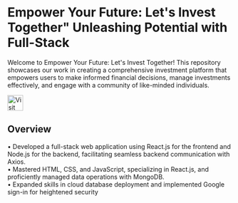 <h1 align="left">Empower Your Future: Let's Invest Together" Unleashing Potential with Full-Stack</h1>

Welcome to Empower Your Future: Let's Invest Together! This repository showcases our work in creating a comprehensive investment platform that empowers users to make informed financial decisions, manage investments effectively, and engage with a community of like-minded individuals.

<a href="https://empoweryourfuture-has.web.app/" target="_blank">
  <img src="https://img.shields.io/badge/Visit%20Our%20Website-Click%20Here-blue?style=for-the-badge&logo=google-chrome&logoColor=white" height="35" alt="Visit Website" />
</a>

<a href="https://github.com/HARDIK-PANCHARIYA/Empower-Your-Future-Let-s-Invest-Together-Backend" target="Backend">
</a>

<a href="https://github.com/HARDIK-PANCHARIYA/Empower-Your-Future-Let-s-Invest-Together-Frontend-" target="Frontend">
</a>

## Overview

• Developed a full-stack web application using React.js for the frontend and Node.js for the backend, facilitating seamless
backend communication with Axios.<br>
• Mastered HTML, CSS, and JavaScript, specializing in React.js, and proficiently managed data operations with
MongoDB.<br>
• Expanded skills in cloud database deployment and implemented Google sign-in for heightened security<br>
